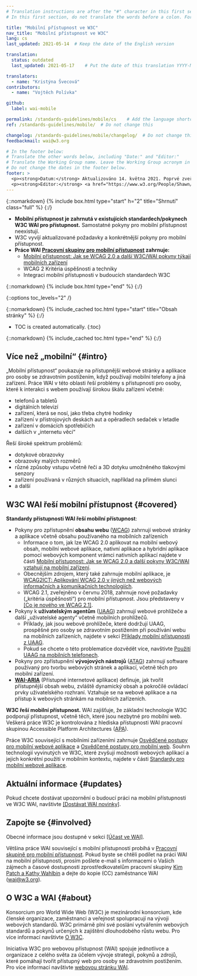 ```yaml
---
# Translation instructions are after the "#" character in this first section. They are comments that do not show up in the web page. You do not need to translate the instructions after "#".
# In this first section, do not translate the words before a colon. For example, do not translate "title:". Do translate the text after "title:"

title: "Mobilní přístupnost ve W3C"
nav_title: "Mobilní přístupnost ve W3C"
lang: cs
last_updated: 2021-05-14  # Keep the date of the English version

translation:
  status: outdated
  last_updated: 2021-05-17    # Put the date of this translation YYYY-MM-DD (with month in the middle)

translators:
  - name: "Kristýna Švecová"
contributors:
  - name: "Vojtěch Polívka"

github:
  label: wai-mobile

permalink: /standards-guidelines/mobile/cs    # Add the language shortcode to the end, with no slash at the end. For example /path/to/file/fr
ref: /standards-guidelines/mobile/  # Do not change this

changelog: /standards-guidelines/mobile/changelog/  # Do not change this
feedbackmail: wai@w3.org

# In the footer below:
# Translate the other words below, including "Date:" and "Editor:"
# Translate the Working Group name. Leave the Working Group acronym in English.
# Do not change the dates in the footer below.
footer: >
  <p><strong>Datum:</strong> Aktualizováno 14. května 2021. Poprvé zveřejněno v lednu 2008.</p>
  <p><strong>Editor:</strong> <a href="https://www.w3.org/People/Shawn/">Shawn Lawton Henry</a>. Přispěvatel: <a href="https://www.w3.org/People/Brewer/">Judy Brewer</a>.</p>
---
```


{::nomarkdown}
{% include box.html type="start" h="2" title="Shrnutí" class="full" %}
{:/}

- **Mobilní přístupnost je zahrnutá v existujících standardech/pokynech W3C WAI pro přístupnost.** Samostatné pokyny pro mobilní přístupnost neexistují.
- W3C vyvíjí aktualizované požadavky a konkrétnější pokyny pro mobilní přístupnost.
- **Práce WAI [Pracovní skupiny pro mobilní přístupnost](https://www.w3.org/WAI/GL/mobile-a11y-tf/) zahrnuje:**
  - [Mobilní přístupnost: Jak se WCAG 2.0 a další W3C/WAI pokyny týkají mobilních zařízení](https://www.w3.org/TR/mobile-accessibility-mapping/)
  - WCAG 2 Kritéria úspěšnosti a techniky
  - Integraci mobilní přístupnosti v budoucích standardech W3C

{::nomarkdown}
{% include box.html type="end" %}
{:/}


{::options toc_levels="2" /}

{::nomarkdown}
{% include_cached toc.html type="start" title="Obsah stránky" %}
{:/}

- TOC is created automatically.
{:toc}

{::nomarkdown}
{% include_cached toc.html type="end" %}
{:/}

## Více než „mobilní“ {#intro}

„Mobilní přístupnost“ poukazuje na přístupnější webové stránky a aplikace pro osoby se zdravotním postižením, když používají mobilní telefony a jiná zařízení. Práce WAI v této oblasti řeší problémy s přístupností pro osoby, které k interakci s webem používají širokou škálu zařízení včetně:

- telefonů a tabletů
- digitálních televizí
- zařízení, která se nosí, jako třeba chytré hodinky
- zařízení v přístrojových deskách aut a opěradlech sedaček v letadle
- zařízení v domácích spotřebičích
- dalších v „internetu věcí“

Řeší široké spektrum problémů:

- dotykové obrazovky
- obrazovky malých rozměrů
- různé způsoby vstupu včetně řeči a 3D dotyku umožněného tlakovými senzory
- zařízení používaná v různých situacích, například na přímém slunci
- a další

## W3C WAI řeší mobilní přístupnost {#covered}

**Standardy přístupnosti WAI řeší mobilní přístupnost**:

- Pokyny pro zpřístupnění **obsahu webu** ([WCAG](/standards-guidelines/wcag/)) zahrnují webové stránky a aplikace včetně obsahu používaného na mobilních zařízeních
  - Informace o tom, jak lze WCAG 2.0 aplikovat na mobilní webový obsah, mobilní webové aplikace, nativní aplikace a hybridní aplikace pomocí webových komponent vrámci nativních aplikací najdete v části [Mobilní přístupnost: Jak se WCAG 2.0 a další pokyny W3C/WAI vztahují na mobilní zařízení](https://www.w3.org/TR/mobile-accessibility-mapping/).
  - Obecnějším zdrojem, který také zahrnuje mobilní aplikace, je [WCAG2ICT: Aplikování WCAG 2.0 v jiných než webových informačních a komunikačních technologiích](/standards-guidelines/wcag/non-web-ict/).
  - WCAG 2.1, zveřejněno v červnu 2018, zahrnuje nové požadavky („kritéria úspěšnosti“) pro mobilní přístupnost. Jsou představeny v [[Co je nového ve WCAG 2.1]](/standards-guidelines/wcag/new-in-21/).
- Pokyny k **uživatelským agentům** ([UAAG](/standards-guidelines/uaag/)) zahrnují webové prohlížeče a další „uživatelské agenty“ včetně mobilních prohlížečů.
  - Příklady, jak jsou webové prohlížeče, které dodržují UAAG, prospěšné pro osoby se zdravotním postižením při používání webu na mobilních zařízeních, najdete v sekci [Příklady mobilní přístupnosti z UAAG](https://www.w3.org/TR/IMPLEMENTING-UAAG20/mobile).
  - Pokud se chcete o této problematice dozvědět více, navštivte [Použití UAAG na mobilních telefonech](https://www.w3.org/WAI/UA/work/wiki/Applying_UAAG_to_Mobile_Phones).
- Pokyny pro zpřístupnění **vývojových nástrojů** ([ATAG](/standards-guidelines/atag/)) zahrnují software používaný pro tvorbu webových stránek a aplikací, včetně těch pro mobilní zařízení.
- **[WAI-ARIA](/standards-guidelines/aria/)** (Přístupné internetové aplikace) definuje, jak tvořit přístupnější obsah webu, zvláště dynamický obsah a pokročilé ovládací prvky uživatelského rozhraní. Vztahuje se na webové aplikace a na přístup k webových stránkám na mobilních zařízeních.

**W3C řeší mobilní přístupnost.** WAI zajišťuje, že základní technologie W3C podporují přístupnost, včetně těch, které jsou nezbytné pro mobilní web. Veškerá práce W3C je kontrolována z hlediska přístupnosti WAI pracovní skupinou Accessible Platform Architectures ([APA](https://www.w3.org/WAI/APA/)).

Práce W3C související s mobilními zařízeními zahrnuje [Osvědčené postupy pro mobilní webové aplikace](https://www.w3.org/TR/mwabp/) a [Osvědčené postupy pro mobilní web](https://www.w3.org/TR/mobile-bp/). Souhrn technologií vyvinutých ve W3C, které zvyšují možnosti webových aplikací a jejich konkrétní použití v mobilním kontextu, najdete v části [Standardy pro mobilní webové aplikace](https://www.w3.org/Mobile/mobile-web-app-state/).

## Aktuální informace {#updates}

Pokud chcete dostávat upozornění o budoucí práci na mobilní přístupnosti ve W3C WAI, navštivte [[Dostávat WAI novinky]](/news/subscribe/).

## Zapojte se {#involved}

Obecné informace jsou dostupné v sekci [[Účast ve WAI]](/about/participating/).

Většina práce WAI související s mobilní přístupností probíhá v [Pracovní skupině pro mobilní přístupnost](https://www.w3.org/WAI/GL/mobile-a11y-tf/). Pokud byste se chtěli podílet na práci WAI na mobilní přístupnosti, prosím pošlete e-mail s informacemi o Vašich zájmech a časové dostupnosti zprostředkovatelům pracovní skupiny [Kim Patch a Kathy Wahlbin](mailto:kathy@interactiveaccessibility.com,Kim@redstartsystems.com?cc=wai@w3.org,ran@w3.org&subject=Mobile%20Accessibility%20Task%20Force%20Enquiry) a dejte do kopie (CC) zaměstnance WAI (wai@w3.org).

## O W3C a WAI {#about}

Konsorcium pro World Wide Web (W3C) je mezinárodní konsorcium, kde členské organizace, zaměstnanci a veřejnost spolupracují na vývoji webových standardů. W3C primárně plní své poslání vytvářením webových standardů a pokynů určených k zajištění dlouhodobého růstu webu. Pro více informací navštivte [O W3C](https://www.w3.org/about/).

Iniciativa W3C pro webovou přístupnost (WAI) spojuje jednotlivce a organizace z celého světa za účelem vývoje strategií, pokynů a zdrojů, které pomáhají tvořit přístupný web pro osoby se zdravotním postižením. Pro více informací navštivte [webovou stránku WAI](https://www.w3.org/WAI/).
